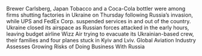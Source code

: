 Brewer Carlsberg, Japan Tobacco and a Coca-Cola bottler were among firms shutting factories in Ukraine on Thursday following Russia’s invasion, while UPS and FedEx Corp. suspended services in and out of the country.
Ukraine closed its airspace as Russian forces attacked in the early hours, leaving budget airline Wizz Air trying to evacuate its Ukrainian-based crew, their families and four planes stuck in Kyiv and Lviv.
Global Aviation Industry Assesses Growing Risks of Doing Business With Russia